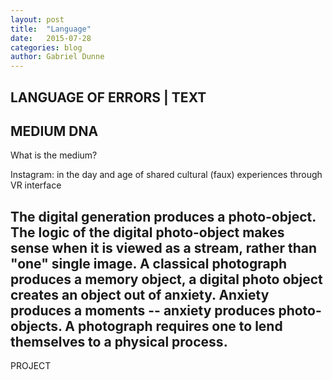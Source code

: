 ```yaml
---
layout: post
title:  "Language"
date:   2015-07-28
categories: blog
author: Gabriel Dunne
---
```


## LANGUAGE OF ERRORS | TEXT

## MEDIUM DNA

What is the medium?

Instagram: in the day and age of shared cultural (faux) experiences through VR interface

The digital generation produces a photo-object. The logic of the digital photo-object makes sense when it is viewed as a stream, rather than "one" single image. A classical photograph produces a memory object, a digital photo object creates an object out of anxiety. Anxiety produces a moments  -- anxiety produces photo-objects. A photograph requires one to lend themselves to a physical process.
--------------------------------------------------------------------------------------------------------------------------------

PROJECT
